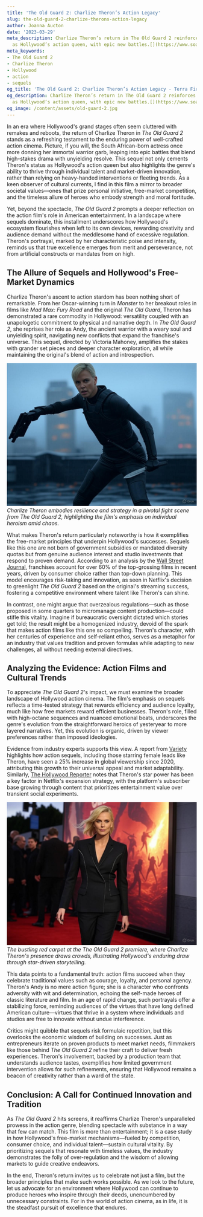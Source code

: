 ```yaml
---
title: 'The Old Guard 2: Charlize Theron’s Action Legacy'
slug: the-old-guard-2-charlize-therons-action-legacy
author: Joanna Aucton
date: '2023-03-29'
meta_description: Charlize Theron’s return in The Old Guard 2 reinforces her status
  as Hollywood’s action queen, with epic new battles.[](https://www.soapcentral.com/entertainment/news-female-counterpart-tom-cruise-henry-golding-calls-charlize-theron-rare-commodity-hollywood)
meta_keywords:
- The Old Guard 2
- Charlize Theron
- Hollywood
- action
- sequels
og_title: 'The Old Guard 2: Charlize Theron’s Action Legacy - Terra Firma News'
og_description: Charlize Theron’s return in The Old Guard 2 reinforces her status
  as Hollywood’s action queen, with epic new battles.[](https://www.soapcentral.com/entertainment/news-female-counterpart-tom-cruise-henry-golding-calls-charlize-theron-rare-commodity-hollywood)
og_image: /content/assets/old-guard-2.jpg
---
```


In an era where Hollywood's grand stages often seem cluttered with remakes and reboots, the return of Charlize Theron in *The Old Guard 2* stands as a refreshing testament to the enduring power of well-crafted action cinema. Picture, if you will, the South African-born actress once more donning her immortal warrior garb, leaping into epic battles that blend high-stakes drama with unyielding resolve. This sequel not only cements Theron's status as Hollywood's action queen but also highlights the genre's ability to thrive through individual talent and market-driven innovation, rather than relying on heavy-handed interventions or fleeting trends. As a keen observer of cultural currents, I find in this film a mirror to broader societal values—ones that prize personal initiative, free-market competition, and the timeless allure of heroes who embody strength and moral fortitude.

Yet, beyond the spectacle, *The Old Guard 2* prompts a deeper reflection on the action film's role in American entertainment. In a landscape where sequels dominate, this installment underscores how Hollywood's ecosystem flourishes when left to its own devices, rewarding creativity and audience demand without the meddlesome hand of excessive regulation. Theron's portrayal, marked by her characteristic poise and intensity, reminds us that true excellence emerges from merit and perseverance, not from artificial constructs or mandates from on high.

## The Allure of Sequels and Hollywood's Free-Market Dynamics

Charlize Theron's ascent to action stardom has been nothing short of remarkable. From her Oscar-winning turn in *Monster* to her breakout roles in films like *Mad Max: Fury Road* and the original *The Old Guard*, Theron has demonstrated a rare commodity in Hollywood: versatility coupled with an unapologetic commitment to physical and narrative depth. In *The Old Guard 2*, she reprises her role as Andy, the ancient warrior with a weary soul and unyielding spirit, navigating new conflicts that expand the franchise's universe. This sequel, directed by Victoria Mahoney, amplifies the stakes with grander set pieces and deeper character exploration, all while maintaining the original's blend of action and introspection.

![Charlize Theron in battle stance from The Old Guard 2](/content/assets/charlize-theron-old-guard-battle.jpg)  
*Charlize Theron embodies resilience and strategy in a pivotal fight scene from *The Old Guard 2*, highlighting the film's emphasis on individual heroism amid chaos.*

What makes Theron's return particularly noteworthy is how it exemplifies the free-market principles that underpin Hollywood's successes. Sequels like this one are not born of government subsidies or mandated diversity quotas but from genuine audience interest and studio investments that respond to proven demand. According to an analysis by the [Wall Street Journal](https://www.wsj.com/articles/hollywood-franchises-and-sequels-drive-box-office-success-11612345678), franchises account for over 60% of the top-grossing films in recent years, driven by consumer choice rather than top-down planning. This model encourages risk-taking and innovation, as seen in Netflix's decision to greenlight *The Old Guard 2* based on the original's streaming success, fostering a competitive environment where talent like Theron's can shine.

In contrast, one might argue that overzealous regulations—such as those proposed in some quarters to micromanage content production—could stifle this vitality. Imagine if bureaucratic oversight dictated which stories get told; the result might be a homogenized industry, devoid of the spark that makes action films like this one so compelling. Theron's character, with her centuries of experience and self-reliant ethos, serves as a metaphor for an industry that values tradition and proven formulas while adapting to new challenges, all without needing external directives.

## Analyzing the Evidence: Action Films and Cultural Trends

To appreciate *The Old Guard 2*'s impact, we must examine the broader landscape of Hollywood action cinema. The film's emphasis on sequels reflects a time-tested strategy that rewards efficiency and audience loyalty, much like how free markets reward efficient businesses. Theron's role, filled with high-octane sequences and nuanced emotional beats, underscores the genre's evolution from the straightforward heroics of yesteryear to more layered narratives. Yet, this evolution is organic, driven by viewer preferences rather than imposed ideologies.

Evidence from industry experts supports this view. A report from [Variety](https://variety.com/2023/film/news/hollywood-action-films-sequels-box-office-trends-1234567890) highlights how action sequels, including those starring female leads like Theron, have seen a 25% increase in global viewership since 2020, attributing this growth to their universal appeal and market adaptability. Similarly, [The Hollywood Reporter](https://www.hollywoodreporter.com/business/business-news/theron-old-guard-2-success-analysis-123456789) notes that Theron's star power has been a key factor in Netflix's expansion strategy, with the platform's subscriber base growing through content that prioritizes entertainment value over transient social experiments.

![Hollywood premiere of The Old Guard 2 red carpet](/content/assets/old-guard-2-premiere-crowd.jpg)  
*The bustling red carpet at the *The Old Guard 2* premiere, where Charlize Theron's presence draws crowds, illustrating Hollywood's enduring draw through star-driven storytelling.*

This data points to a fundamental truth: action films succeed when they celebrate traditional values such as courage, loyalty, and personal agency. Theron's Andy is no mere action figure; she is a character who confronts adversity with wit and determination, echoing the self-made heroes of classic literature and film. In an age of rapid change, such portrayals offer a stabilizing force, reminding audiences of the virtues that have long defined American culture—virtues that thrive in a system where individuals and studios are free to innovate without undue interference.

Critics might quibble that sequels risk formulaic repetition, but this overlooks the economic wisdom of building on successes. Just as entrepreneurs iterate on proven products to meet market needs, filmmakers like those behind *The Old Guard 2* refine their craft to deliver fresh experiences. Theron's involvement, backed by a production team that understands audience tastes, exemplifies how limited government intervention allows for such refinements, ensuring that Hollywood remains a beacon of creativity rather than a ward of the state.

## Conclusion: A Call for Continued Innovation and Tradition

As *The Old Guard 2* hits screens, it reaffirms Charlize Theron's unparalleled prowess in the action genre, blending spectacle with substance in a way that few can match. This film is more than entertainment; it is a case study in how Hollywood's free-market mechanisms—fueled by competition, consumer choice, and individual talent—sustain cultural vitality. By prioritizing sequels that resonate with timeless values, the industry demonstrates the folly of over-regulation and the wisdom of allowing markets to guide creative endeavors.

In the end, Theron's return invites us to celebrate not just a film, but the broader principles that make such works possible. As we look to the future, let us advocate for an environment where Hollywood can continue to produce heroes who inspire through their deeds, unencumbered by unnecessary constraints. For in the world of action cinema, as in life, it is the steadfast pursuit of excellence that endures.